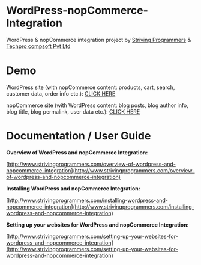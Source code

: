 # WordPress-nopCommerce-Integration
WordPress & nopCommerce integration project by [Striving Programmers](http://www.strivingprogrammers.com/) & [Techpro compsoft Pvt Ltd](http://techprocompsoft.com/)


# Demo
WordPress site (with nopCommerce content: products, cart, search, customer data, order info etc.): [CLICK HERE](http://www.strivingprogrammers.com/demo?sp=wordpressnop)

nopCommerce site (with WordPress content: blog posts, blog author info, blog title, blog permalink, user data etc.): [CLICK HERE](http://www.strivingprogrammers.com/demo?sp=nopwordpress)




# Documentation / User Guide


**Overview of WordPress and nopCommerce Integration:**

[http://www.strivingprogrammers.com/overview-of-wordpress-and-nopcommerce-integration](http://www.strivingprogrammers.com/overview-of-wordpress-and-nopcommerce-integration)




**Installing WordPress and nopCommerce Integration:**

[http://www.strivingprogrammers.com/installing-wordpress-and-nopcommerce-integration](http://www.strivingprogrammers.com/installing-wordpress-and-nopcommerce-integration)




**Setting up your websites for WordPress and nopCommerce Integration:**

[http://www.strivingprogrammers.com/setting-up-your-websites-for-wordpress-and-nopcommerce-integration](http://www.strivingprogrammers.com/setting-up-your-websites-for-wordpress-and-nopcommerce-integration)



